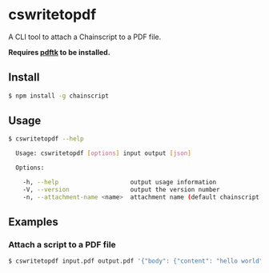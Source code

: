 # cswritetopdf

A CLI tool to attach a Chainscript to a PDF file.

**Requires [pdftk](https://www.pdflabs.com/tools/pdftk-server) to be
installed.**

## Install

```bash
$ npm install -g chainscript
```

## Usage

```bash
$ cswritetopdf --help

  Usage: cswritetopdf [options] input output [json]

  Options:

    -h, --help                    output usage information
    -V, --version                 output the version number
    -n, --attachment-name <name>  attachment name (default chainscript.json)
```

## Examples

### Attach a script to a PDF file

```bash
$ cswritetopdf input.pdf output.pdf '{"body": {"content": "hello world"}}'
```
